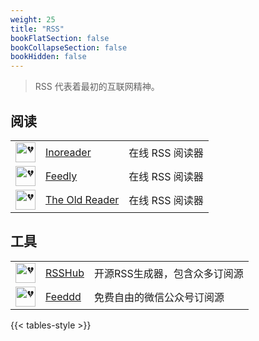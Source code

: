 ```yaml
---
weight: 25
title: "RSS"
bookFlatSection: false
bookCollapseSection: false
bookHidden: false
---
```



> RSS 代表着最初的互联网精神。

## 阅读

|  |  |  |
| :----: | ---- | ---- |
| <img loading="lazy" width="32px" alt="💔" src="https://favicon.im/www.inoreader.com"> | [Inoreader](https://www.inoreader.com/) | 在线 RSS 阅读器 |
| <img loading="lazy" width="32px" alt="💔" src="https://favicon.im/feedly.com"> | [Feedly](https://feedly.com/) | 在线 RSS 阅读器 |
| <img loading="lazy" width="32px" alt="💔" src="https://favicon.im/s.theoldreader.com"> | [The Old Reader](https://theoldreader.com) | 在线 RSS 阅读器 |

## 工具

|  |  |  |
| :----: | ---- | ---- |
| <img loading="lazy" width="32px" alt="💔" src="https://favicon.im/rsshub.app"> | [RSSHub](https://docs.rsshub.app/) | 开源RSS生成器，包含众多订阅源 |
| <img loading="lazy" width="32px" alt="💔" src="https://favicon.im/feeddd.org"> | [Feeddd](https://feeddd.org/feeds) | 免费自由的微信公众号订阅源 |

{{< tables-style >}}
